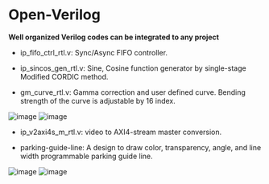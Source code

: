 # Open-Verilog
**Well organized Verilog codes can be integrated to any project**

* ip_fifo_ctrl_rtl.v: Sync/Async FIFO controller.

* ip_sincos_gen_rtl.v: Sine, Cosine function generator by single-stage Modified CORDIC method.

* gm_curve_rtl.v: Gamma correction and user defined curve. Bending strength of the curve is adjustable by 16 index.

![image](https://github.com/silicon-optronics-inc/Open-Verilog/blob/master/doc/gamma1.png)
![image](https://github.com/silicon-optronics-inc/Open-Verilog/blob/master/doc/gamma2.png)

* ip_v2axi4s_m_rtl.v: video to AXI4-stream master conversion.

* parking-guide-line: A design to draw color, transparency, angle, and line width programmable parking guide line.

![image](https://github.com/silicon-optronics-inc/Open-Verilog/blob/master/parking-guide-line/pgl1.png)
![image](https://github.com/silicon-optronics-inc/Open-Verilog/blob/master/parking-guide-line/pgl2.png)
